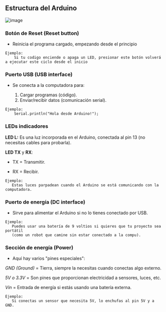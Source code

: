 ## Estructura del Arduino

![image](https://github.com/user-attachments/assets/4dc8e957-8513-4d27-ba32-e722bb53429a)

### Botón de Reset (Reset button)

- Reinicia el programa cargado, empezando desde el principio
```
Ejemplo:
    Si tu codigo enciende o apaga un LED, presionar este botón volverá a ejecutar este ciclo desde el inicio
```

### Puerto USB (USB interface)

- Se conecta a la computadora para:

  1. Cargar programas (código).
  2. Enviar/recibir datos (comunicación serial).

```
Ejemplo:
    Serial.println("Hola desde Arduino!");
```

### LEDs indicadores

**LED L:** Es una luz incorporada en el Arduino, conectada al pin 13 (no necesitas cables para probarla).

**LED TX** y **RX**:

- TX = Transmitir.

- RX = Recibir.

 ```
Ejemplo:
    Estas luces parpadean cuando el Arduino se está comunicando con la computadora.
```

### Puerto de energía (DC interface)

- Sirve para alimentar el Arduino si no lo tienes conectado por USB.

 ```
Ejemplo:
    Puedes usar una batería de 9 voltios si quieres que tu proyecto sea portátil
    (como un robot que camine sin estar conectado a la compu).
```

### Sección de energía (Power)

- Aquí hay varios "pines especiales":
  
*GND (Ground)* = Tierra, siempre la necesitas cuando conectas algo externo.

*5V o 3.3V* = Son pines que proporcionan electricidad a sensores, luces, etc.

*Vin* = Entrada de energía si estás usando una batería externa.

 ```
Ejemplo:
    Si conectas un sensor que necesita 5V, lo enchufas al pin 5V y a GND.
```




